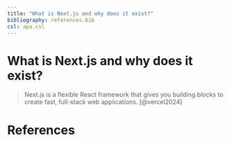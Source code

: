 ```yaml
---
title: "What is Next.js and why does it exist?"
bibliography: references.bib
csl: apa.csl
---
```


# What is Next.js and why does it exist?

> Next.js is a flexible React framework that gives you building blocks to create fast, full-stack web applications. [@vercel2024]


# References
